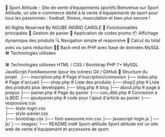 🏀 Sport Attitude - Site de vente d’équipements sportifs
Bienvenue sur Sport Attitude, un site e-commerce dédié à la vente d'équipements de sport pour tous les passionnés : football, fitness, musculation et bien plus encore !

All Rights Reserved By NGUBE INGRID CAROLE
🚀 Fonctionnalités principales
🛒 Gestion de panier
🎁 Application de codes promo
📦 Affichage dynamique des produits
🔍 Navigation simple et responsive
🧾 Calcul du total avec ou sans réduction
🧑‍💻 Back-end en PHP avec base de données MySQL
🛠️ Technologies utilisées

🛠️ Technologies utilisées
HTML / CSS / Bootstrap
PHP 7+
MySQL
JavaScript
FontAwesome (pour les icônes)
Git / GitHub
📂 Structure du projet
.
├── inscription.php        # Page d'inscription/connexion
├── index.php             # Page d'accueil
├── shop.php              # Liste des produits
├── shop2.php              # Liste des produits plus developpés
├── blog.php              # blog
├── about.php              # page à propos
├── panier.php            # Page du panier
├── con_dbb.php            # Connexion à la BDD
├── ajoutpanier.php        # code pour l'ajout d'article au panier
├── responsive.css              
├── style-login.css            
├── style-panier.css            
├── bootstrap.css
├── font-awesome.min.css
├── javascript-login.js
│── js/
│── images/
└── README.md# Sport-attitude
Sport attitude est un site web de vente d'équipement et accessoire de sport
